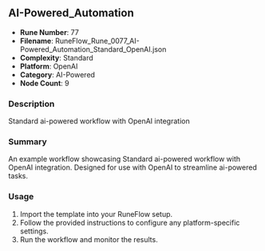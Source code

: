 ## AI-Powered_Automation

- **Rune Number**: 77
- **Filename**: RuneFlow_Rune_0077_AI-Powered_Automation_Standard_OpenAI.json
- **Complexity**: Standard
- **Platform**: OpenAI
- **Category**: AI-Powered
- **Node Count**: 9

### Description
Standard ai-powered workflow with OpenAI integration

### Summary
An example workflow showcasing Standard ai-powered workflow with OpenAI integration. Designed for use with OpenAI to streamline ai-powered tasks.

### Usage
1. Import the template into your RuneFlow setup.
2. Follow the provided instructions to configure any platform-specific settings.
3. Run the workflow and monitor the results.

